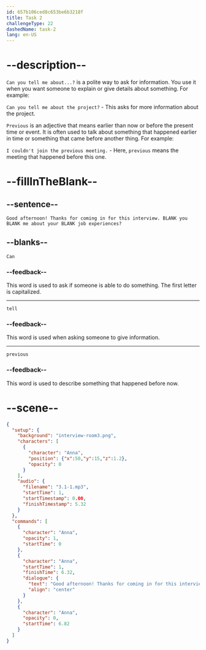```yaml
---
id: 657b106ced8c653be6b3218f
title: Task 2
challengeType: 22
dashedName: task-2
lang: en-US
---
```


<!-- (Audio) Anna: Good afternoon! Thanks for coming in for this interview. Can you tell me about your previous job experiences? -->

# --description--

`Can you tell me about...?` is a polite way to ask for information. You use it when you want someone to explain or give details about something. For example:

`Can you tell me about the project?` - This asks for more information about the project.

`Previous` is an adjective that means earlier than now or before the present time or event. It is often used to talk about something that happened earlier in time or something that came before another thing. For example:

`I couldn't join the previous meeting.` - Here, `previous` means the meeting that happened before this one.

# --fillInTheBlank--

## --sentence--

`Good afternoon! Thanks for coming in for this interview. BLANK you BLANK me about your BLANK job experiences?`

## --blanks--

`Can`

### --feedback--

This word is used to ask if someone is able to do something. The first letter is capitalized.

---

`tell`

### --feedback--

This word is used when asking someone to give information.

---

`previous`

### --feedback--

This word is used to describe something that happened before now.

# --scene--

```json
{
  "setup": {
    "background": "interview-room3.png",
    "characters": [
      {
        "character": "Anna",
        "position": {"x":50,"y":15,"z":1.2},
        "opacity": 0
      }
    ],
    "audio": {
      "filename": "3.1-1.mp3",
      "startTime": 1,
      "startTimestamp": 0.00,
      "finishTimestamp": 5.32
    }
  },
  "commands": [
    {
      "character": "Anna",
      "opacity": 1,
      "startTime": 0
    },
    {
      "character": "Anna",
      "startTime": 1,
      "finishTime": 6.32,
      "dialogue": {
        "text": "Good afternoon! Thanks for coming in for this interview. Can you tell me about your previous job experiences?",
        "align": "center"
      }
    },
    {
      "character": "Anna",
      "opacity": 0,
      "startTime": 6.82
    }
  ]
}
```
